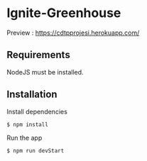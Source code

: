 # Ignite-Greenhouse

Preview : https://cdtpprojesi.herokuapp.com/

## Requirements
<p> NodeJS must be installed. </p>

## Installation

Install dependencies
```sh
$ npm install
```

Run the app

```sh
$ npm run devStart
```
